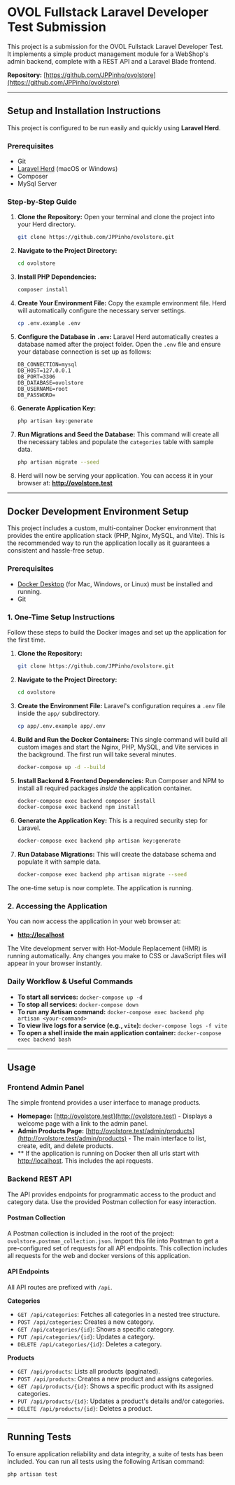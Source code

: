 # OVOL Fullstack Laravel Developer Test Submission

This project is a submission for the OVOL Fullstack Laravel Developer Test. It implements a simple product management module for a WebShop's admin backend, complete with a REST API and a Laravel Blade frontend.

**Repository:** [https://github.com/JPPinho/ovolstore](https://github.com/JPPinho/ovolstore)

---

## Setup and Installation Instructions

This project is configured to be run easily and quickly using **Laravel Herd**.

### Prerequisites
*   Git
*   [Laravel Herd](https://herd.laravel.com/) (macOS or Windows)
*   Composer
*   MySql Server

### Step-by-Step Guide

1.  **Clone the Repository:**
    Open your terminal and clone the project into your Herd directory.
    ```bash
    git clone https://github.com/JPPinho/ovolstore.git
    ```

2.  **Navigate to the Project Directory:**
    ```bash
    cd ovolstore
    ```

3.  **Install PHP Dependencies:**
    ```bash
    composer install
    ```

4.  **Create Your Environment File:**
    Copy the example environment file. Herd will automatically configure the necessary server settings.
    ```bash
    cp .env.example .env
    ```

5.  **Configure the Database in `.env`:**
    Laravel Herd automatically creates a database named after the project folder. Open the `.env` file and ensure your database connection is set up as follows:
    ```env
    DB_CONNECTION=mysql
    DB_HOST=127.0.0.1
    DB_PORT=3306
    DB_DATABASE=ovolstore
    DB_USERNAME=root
    DB_PASSWORD=
    ```

6.  **Generate Application Key:**
    ```bash
    php artisan key:generate
    ```

7.  **Run Migrations and Seed the Database:**
    This command will create all the necessary tables and populate the `categories` table with sample data.
    ```bash
    php artisan migrate --seed
    ```

8. Herd will now be serving your application. You can access it in your browser at:
       **http://ovolstore.test**


---

## Docker Development Environment Setup

This project includes a custom, multi-container Docker environment that provides the entire application stack (PHP, Nginx, MySQL, and Vite). This is the recommended way to run the application locally as it guarantees a consistent and hassle-free setup.

### Prerequisites

*   [Docker Desktop](https://www.docker.com/products/docker-desktop/) (for Mac, Windows, or Linux) must be installed and running.
*   Git

### 1. One-Time Setup Instructions

Follow these steps to build the Docker images and set up the application for the first time.

1.  **Clone the Repository:**
    ```bash
    git clone https://github.com/JPPinho/ovolstore.git
    ```

2.  **Navigate to the Project Directory:**
    ```bash
    cd ovolstore
    ```

3.  **Create the Environment File:**
    Laravel's configuration requires a `.env` file inside the `app/` subdirectory.
    ```bash
    cp app/.env.example app/.env
    ```

4.  **Build and Run the Docker Containers:**
    This single command will build all custom images and start the Nginx, PHP, MySQL, and Vite services in the background. The first run will take several minutes.
    ```bash
    docker-compose up -d --build
    ```

5.  **Install Backend & Frontend Dependencies:**
    Run Composer and NPM to install all required packages *inside* the application container.
    ```bash
    docker-compose exec backend composer install
    docker-compose exec backend npm install
    ```

6.  **Generate the Application Key:**
    This is a required security step for Laravel.
    ```bash
    docker-compose exec backend php artisan key:generate
    ```

7.  **Run Database Migrations:**
    This will create the database schema and populate it with sample data.
    ```bash
    docker-compose exec backend php artisan migrate --seed
    ```

The one-time setup is now complete. The application is running.

### 2. Accessing the Application

You can now access the application in your web browser at:

*   **[http://localhost](http://localhost)**

The Vite development server with Hot-Module Replacement (HMR) is running automatically. Any changes you make to CSS or JavaScript files will appear in your browser instantly.

### Daily Workflow & Useful Commands

*   **To start all services:** `docker-compose up -d`
*   **To stop all services:** `docker-compose down`
*   **To run any Artisan command:** `docker-compose exec backend php artisan <your-command>`
*   **To view live logs for a service (e.g., `vite`):** `docker-compose logs -f vite`
*   **To open a shell inside the main application container:** `docker-compose exec backend bash`

---

## Usage

### Frontend Admin Panel

The simple frontend provides a user interface to manage products.

*   **Homepage:** [http://ovolstore.test](http://ovolstore.test) - Displays a welcome page with a link to the admin panel.
*   **Admin Products Page:** [http://ovolstore.test/admin/products](http://ovolstore.test/admin/products) - The main interface to list, create, edit, and delete products.
*   ** If the application is running on Docker then all urls start with [http://localhost](http://localhost). This includes the api requests.
### Backend REST API

The API provides endpoints for programmatic access to the product and category data. Use the provided Postman collection for easy interaction.

#### Postman Collection
A Postman collection is included in the root of the project: `ovolstore.postman_collection.json`. Import this file into Postman to get a pre-configured set of requests for all API endpoints.
This collection includes all requests for the web and docker versions of this application.
#### API Endpoints
All API routes are prefixed with `/api`.

**Categories**
*   `GET /api/categories`: Fetches all categories in a nested tree structure.
*   `POST /api/categories`: Creates a new category.
*   `GET /api/categories/{id}`: Shows a specific category.
*   `PUT /api/categories/{id}`: Updates a category.
*   `DELETE /api/categories/{id}`: Deletes a category.

**Products**
*   `GET /api/products`: Lists all products (paginated).
*   `POST /api/products`: Creates a new product and assigns categories.
*   `GET /api/products/{id}`: Shows a specific product with its assigned categories.
*   `PUT /api/products/{id}`: Updates a product's details and/or categories.
*   `DELETE /api/products/{id}`: Deletes a product.

---

## Running Tests

To ensure application reliability and data integrity, a suite of tests has been included. You can run all tests using the following Artisan command:

```bash
php artisan test
```
